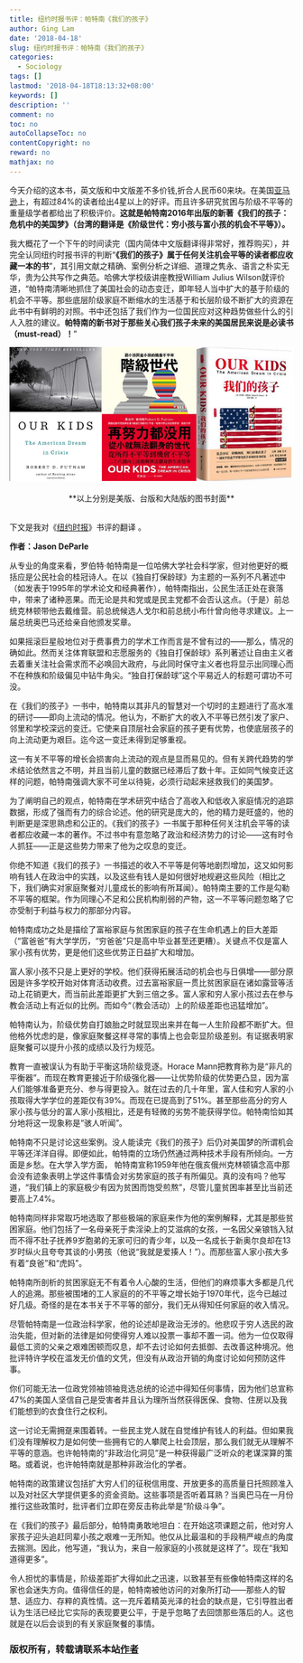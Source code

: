 ```yaml
---
title: 纽约时报书评：帕特南《我们的孩子》
author: Ging Lam
date: '2018-04-18'
slug: 纽约时报书评：帕特南《我们的孩子》
categories:
  - Sociology
tags: []
lastmod: '2018-04-18T18:13:32+08:00'
keywords: []
description: ''
comment: no
toc: no
autoCollapseToc: no
contentCopyright: no
reward: no
mathjax: no
---
```


今天介绍的这本书，英文版和中文版差不多价钱,折合人民币60来块。在美国[亚马逊](https://www.amazon.com/Our-Kids-American-Dream-Crisis/dp/1476769907/ref=sr_1_1?ie=UTF8&qid=1524058637&sr=8-1&keywords=our+kids)上，有超过84%的读者给出4星以上的好评。而且许多研究贫困与阶级不平等的重量级学者都给出了积极评价。**这就是帕特南2016年出版的新著《我们的孩子：危机中的美国梦》（台湾的翻译是《阶级世代：穷小孩与富小孩的机会不平等》）。**

我大概花了一个下午的时间读完（国内简体中文版翻译得非常好，推荐购买），并完全认同纽约时报书评的判断“**《我们的孩子》属于任何关注机会平等的读者都应收藏一本的书**”，其引用文献之精确、案例分析之详细、道理之隽永、语言之朴实无华，贵为公共写作之典范。哈佛大学校级讲座教授William Julius Wilson就评价道，“帕特南清晰地抓住了美国社会的动态变迁，即年轻人当中扩大的基于阶级的机会不平等。那些底层阶级家庭不断缩水的生活基于和长层阶级不断扩大的资源在此书中有鲜明的对照。书中还包括了我们作为一位国民应对这种趋势做些什么的引人入胜的建议。**帕特南的新书对于那些关心我们孩子未来的美国居民来说是必读书（must-read）！**”

<div align=center><img src="https://raw.githubusercontent.com/GingLam/Storage/master/2018.4.18.jpg"></div></br>

<div align=center>**以上分别是美版、台版和大陆版的图书封面**</div></br>


下文是我对《[纽约时报](https://www.nytimes.com/2015/03/08/books/review/our-kids-by-robert-d-putnam.html)》书评的翻译 。

<!--more-->
**作者：Jason DeParle**

从专业的角度来看，罗伯特·帕特南是一位哈佛大学社会科学家，但对他更好的概括应是公民社会的桂冠诗人。在以《独自打保龄球》为主题的一系列不凡著述中（如发表于1995年的学术论文和经典著作），帕特南指出，公民生活正处在衰落中，带来了诸种恶果。而无论是共和党或是民主党都不会否认这点。（于是）前总统克林顿带他去戴维营。前总统候选人戈尔和前总统小布什曾向他寻求建议。上一届总统奥巴马还给亲自他颁发奖章。

如果摇滚巨星般地位对于费事费力的学术工作而言是不曾有过的——那么，情况的确如此。然而关注体育联盟和志愿服务的《独自打保龄球》系列著述让自由主义者去着重关注社会需求而不必唤回大政府，与此同时保守主义者也将显示出同理心而不在种族和阶级偏见中钻牛角尖。“独自打保龄球”这个平易近人的标题可谓功不可没。

在《我们的孩子》一书中，帕特南以其非凡的智慧对一个切时的主题进行了高水准的研讨——即向上流动的情况。他认为，不断扩大的收入不平等已然引发了家户、邻里和学校深远的变迁。它使来自顶层社会家庭的孩子更有优势，也使底层孩子的向上流动更为艰巨。迄今这一变迁未得到足够重视。

这一有关不平等的增长会损害向上流动的观点是显而易见的。但有关跨代趋势的学术结论依然言之不明，并且当前儿童的数据已经滞后了数十年。正如同气候变迁这样的问题，帕特南强调大家不可坐以待毙，必须行动起来拯救我们的美国梦。

为了阐明自己的观点，帕特南在学术研究中结合了高收入和低收入家庭情况的追踪数据，形成了强而有力的综合论述。他的研究是庞大的，他的精力是旺盛的，他的判断更是深思熟虑和公正的。《我们的孩子》一书属于那种任何关注机会平等的读者都应收藏一本的著作。不过书中有意忽略了政治和经济势力的讨论——这有时令人抓狂——正是这些势力带来了他为之叹息的变迁。

你绝不知道《我们的孩子》一书描述的收入不平等是何等地剧烈增加，这又如何影响有钱人在政治中的实践，以及这些有钱人是如何很好地规避这些风险（相比之下，我们确实对家庭聚餐对儿童成长的影响有所耳闻）。帕特南主要的工作是勾勒不平等的框架。作为同理心不足和公民机构削弱的产物，这一不平等问题忽略了它亦受制于利益与权力的那部分内容。

帕特南成功之处是描绘了富裕家庭与贫困家庭的孩子在生命机遇上的巨大差距（“富爸爸”有大学学历，“穷爸爸”只是高中毕业甚至还更糟）。关键点不仅是富人家小孩有优势，更是他们这些优势正日益扩大和增加。

富人家小孩不只是上更好的学校。他们获得拓展活动的机会也与日俱增——部分原因是许多学校开始对体育活动收费。过去富裕家庭一贯比贫困家庭在诸如露营等活动上花销更大，而当前此差距更扩大到三倍之多。富人家和穷人家小孩过去在参与教会活动上有近似的比例。而如今“（教会活动）上的阶级差距也迅猛增加”。

帕特南认为，阶级优势自打娘胎之时就显现出来并在每一人生阶段都不断扩大。但他格外忧虑的是，像家庭聚餐这样寻常的事情上也会彰显阶级差别。有证据表明家庭聚餐可以提升小孩的成绩以及行为规范。

教育一直被误认为有助于平衡这场阶级竞逐。Horace Mann把教育称为是“非凡的平衡器”。而现在教育更接近于阶级强化器——让优势阶级的优势更凸显，因为富人们能够准备更充分、参与得更投入。就在过去的几十年里，富人佳和穷人家的小孩取得大学学位的差距仅有39%。而现在已提高到了51%。甚至那些高分的穷人家小孩与低分的富人家小孩相比，还是有轻微的劣势不能获得学位。帕特南恰如其分地将这一现象称是“骇人听闻”。

帕特南不只是讨论这些案例。没人能读完《我们的孩子》后仍对美国梦的所谓机会平等还洋洋自得。即便如此，帕特南的立场仍然通过两种技术手段有所倾向。一方面是乡愁。在大学入学方面，
帕特南宣称1959年他在俄亥俄州克林顿镇念高中那会没有迹象表明上学这件事情会对劣势家庭的孩子有所偏见。真的没有吗？他写道，“我们镇上的家庭极少有因为贫困而饱受煎熬”，尽管儿童贫困率甚至比当前还要高上7.4%。

帕特南同样非常取巧地选取了那些极端的家庭来作为他的案例解释，尤其是那些贫困家庭。他们包括了一名母亲死于卖淫染上的艾滋病的女孩，一名因父亲锒铛入狱而不得不肚子抚养9岁胞弟的无家可归的青少年，以及一名成长于新奥尔良却在13岁时纵火且夸夸其谈的小男孩（他说“我就是爱揍人！”）。而那些富人家小孩大多有着“良爸”和“虎妈”。

帕特南所剖析的贫困家庭无不有着令人心酸的生活，但他们的麻烦事大多都是几代人的追溯。那些被围堵的工人家庭的的不平等之增长始于1970年代，迄今已越过好几级。奇怪的是在本书关于不平等的部分，我们无从得知任何家庭的收入情况。

尽管帕特南是一位政治科学家，他的论述却是政治无涉的。他悲叹于穷人选民的政治失能，但对新的法律是如何使得穷人难以投票一事却不置一词。他为一位仅取得最低工资的父亲之艰难困顿而叹息，却不去讨论如何去抵御、去改善这种境况。他批评特许学校在滥发无价值的文凭，但没有从政治开销的角度讨论如何预防这件事。

你们可能无法一位政党领袖领袖竞选总统的论述中得知任何事情，因为他们总宣称47%的美国人坚信自己是受害者并且认为理所当然获得医保、食物、住房以及我们能想到的衣食住行之权利。

这一讨论无需拥趸来围着转。一些民主党人就在自觉维护有钱人的利益。但如果我们没有理解权力是如何使一些拥有它的人攀爬上社会顶层，那么我们就无从理解不平等的意涵。也许帕特南的“非政治化洞见”是一种获得最广泛听众的老谋深算的策略。或着说，也许帕特南就是那种非政治化的学者。

帕特南的政策建议包括扩大穷人们的征税信用度、开放更多的高质量日托照顾准入以及对社区大学提供更多的资金资助。这些事项是否听着耳熟？当奥巴马在一月份推行这些政策时，批评者们立即在旁反击称此举是“阶级斗争”。

在《我们的孩子》最后部分，帕特南勇敢地坦白：在开始这项课题之前，他对穷人家孩子迎头追赶同辈小孩之艰难一无所知。他仅从比最温和的手段稍严峻点的角度去揣测。因此，他写道，“我认为，来自一般家庭的小孩就是这样了”。现在“我知道得更多”。

令人担忧的事情是，阶级差距扩大得如此之迅速，以致甚至有些像帕特南这样的名家也会迷失方向。值得信任的是，帕特南被他访问的对象所打动——那些人的智慧、适应力、存粹的真性情。这一充斥着精英光泽的社会的缺点是，它引导胜出者认为生活已经比它实际的表现要更公平，于是乎忽略了去回馈那些落后的人。这也就是在以后会谈到的有关家庭聚餐的事情。


### 版权所有，转载请联系本站[作者](mailto:linj83@mail2.sysu.edu.cn)
